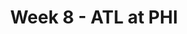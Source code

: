 ---
layout: game
title: Week 8 - ATL at PHI
season: 2012
game_id: 2012_08_ATL_PHI
away_team: ATL
home_team: PHI
---